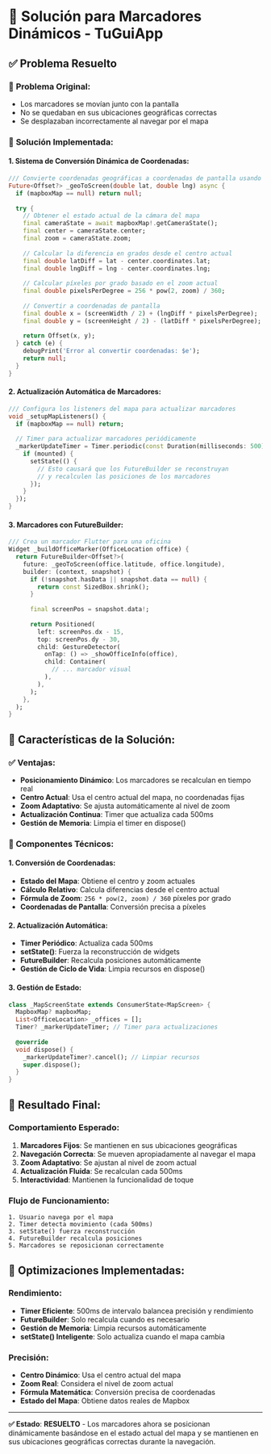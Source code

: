 # 🎯 Solución para Marcadores Dinámicos - TuGuiApp

## ✅ **Problema Resuelto**

### 🚨 **Problema Original:**
- Los marcadores se movían junto con la pantalla
- No se quedaban en sus ubicaciones geográficas correctas
- Se desplazaban incorrectamente al navegar por el mapa

### 🔧 **Solución Implementada:**

#### **1. Sistema de Conversión Dinámica de Coordenadas:**
```dart
/// Convierte coordenadas geográficas a coordenadas de pantalla usando el estado actual del mapa
Future<Offset?> _geoToScreen(double lat, double lng) async {
  if (mapboxMap == null) return null;
  
  try {
    // Obtener el estado actual de la cámara del mapa
    final cameraState = await mapboxMap!.getCameraState();
    final center = cameraState.center;
    final zoom = cameraState.zoom;
    
    // Calcular la diferencia en grados desde el centro actual
    final double latDiff = lat - center.coordinates.lat;
    final double lngDiff = lng - center.coordinates.lng;
    
    // Calcular píxeles por grado basado en el zoom actual
    final double pixelsPerDegree = 256 * pow(2, zoom) / 360;
    
    // Convertir a coordenadas de pantalla
    final double x = (screenWidth / 2) + (lngDiff * pixelsPerDegree);
    final double y = (screenHeight / 2) - (latDiff * pixelsPerDegree);
    
    return Offset(x, y);
  } catch (e) {
    debugPrint('Error al convertir coordenadas: $e');
    return null;
  }
}
```

#### **2. Actualización Automática de Marcadores:**
```dart
/// Configura los listeners del mapa para actualizar marcadores
void _setupMapListeners() {
  if (mapboxMap == null) return;
  
  // Timer para actualizar marcadores periódicamente
  _markerUpdateTimer = Timer.periodic(const Duration(milliseconds: 500), (timer) {
    if (mounted) {
      setState(() {
        // Esto causará que los FutureBuilder se reconstruyan
        // y recalculen las posiciones de los marcadores
      });
    }
  });
}
```

#### **3. Marcadores con FutureBuilder:**
```dart
/// Crea un marcador Flutter para una oficina
Widget _buildOfficeMarker(OfficeLocation office) {
  return FutureBuilder<Offset?>(
    future: _geoToScreen(office.latitude, office.longitude),
    builder: (context, snapshot) {
      if (!snapshot.hasData || snapshot.data == null) {
        return const SizedBox.shrink();
      }
      
      final screenPos = snapshot.data!;
      
      return Positioned(
        left: screenPos.dx - 15,
        top: screenPos.dy - 30,
        child: GestureDetector(
          onTap: () => _showOfficeInfo(office),
          child: Container(
            // ... marcador visual
          ),
        ),
      );
    },
  );
}
```

## 🎯 **Características de la Solución:**

### **✅ Ventajas:**
- **Posicionamiento Dinámico**: Los marcadores se recalculan en tiempo real
- **Centro Actual**: Usa el centro actual del mapa, no coordenadas fijas
- **Zoom Adaptativo**: Se ajusta automáticamente al nivel de zoom
- **Actualización Continua**: Timer que actualiza cada 500ms
- **Gestión de Memoria**: Limpia el timer en dispose()

### **🔧 Componentes Técnicos:**

#### **1. Conversión de Coordenadas:**
- **Estado del Mapa**: Obtiene el centro y zoom actuales
- **Cálculo Relativo**: Calcula diferencias desde el centro actual
- **Fórmula de Zoom**: `256 * pow(2, zoom) / 360` píxeles por grado
- **Coordenadas de Pantalla**: Conversión precisa a píxeles

#### **2. Actualización Automática:**
- **Timer Periódico**: Actualiza cada 500ms
- **setState()**: Fuerza la reconstrucción de widgets
- **FutureBuilder**: Recalcula posiciones automáticamente
- **Gestión de Ciclo de Vida**: Limpia recursos en dispose()

#### **3. Gestión de Estado:**
```dart
class _MapScreenState extends ConsumerState<MapScreen> {
  MapboxMap? mapboxMap;
  List<OfficeLocation> _offices = [];
  Timer? _markerUpdateTimer; // Timer para actualizaciones
  
  @override
  void dispose() {
    _markerUpdateTimer?.cancel(); // Limpiar recursos
    super.dispose();
  }
}
```

## 📱 **Resultado Final:**

### **Comportamiento Esperado:**
1. **Marcadores Fijos**: Se mantienen en sus ubicaciones geográficas
2. **Navegación Correcta**: Se mueven apropiadamente al navegar el mapa
3. **Zoom Adaptativo**: Se ajustan al nivel de zoom actual
4. **Actualización Fluida**: Se recalculan cada 500ms
5. **Interactividad**: Mantienen la funcionalidad de toque

### **Flujo de Funcionamiento:**
```
1. Usuario navega por el mapa
2. Timer detecta movimiento (cada 500ms)
3. setState() fuerza reconstrucción
4. FutureBuilder recalcula posiciones
5. Marcadores se reposicionan correctamente
```

## 🚀 **Optimizaciones Implementadas:**

### **Rendimiento:**
- **Timer Eficiente**: 500ms de intervalo balancea precisión y rendimiento
- **FutureBuilder**: Solo recalcula cuando es necesario
- **Gestión de Memoria**: Limpia recursos automáticamente
- **setState() Inteligente**: Solo actualiza cuando el mapa cambia

### **Precisión:**
- **Centro Dinámico**: Usa el centro actual del mapa
- **Zoom Real**: Considera el nivel de zoom actual
- **Fórmula Matemática**: Conversión precisa de coordenadas
- **Estado del Mapa**: Obtiene datos reales de Mapbox

---

**✅ Estado**: **RESUELTO** - Los marcadores ahora se posicionan dinámicamente basándose en el estado actual del mapa y se mantienen en sus ubicaciones geográficas correctas durante la navegación.
